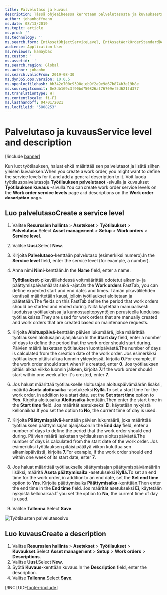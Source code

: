 ```yaml
---
title: Palvelutaso ja kuvaus
description: Tässä ohjeaiheessa kerrotaan palvelutasosta ja kuvauksesta resurssien hallinnassa.
author: johanhoffmann
ms.date: 08/13/2019
ms.topic: article
ms.prod: ''
ms.technology: ''
ms.search.form: EntAssetObjectServiceLevel, EntAssetWorkOrderStandardDescription, EntAssetWorkOrderServiceLevel, EntAssetServiceLevelLookup
audience: Application User
ms.reviewer: kamaybac
ms.custom: ''
ms.assetid: ''
ms.search.region: Global
ms.author: johanho
ms.search.validFrom: 2019-08-30
ms.dyn365.ops.version: 10.0.5
ms.openlocfilehash: bb342e700c9390e1eb9f2a9e9d67b874b3e19b8e
ms.sourcegitcommit: 0e8db169c3f90bd750826af76709ef5d621fd377
ms.translationtype: HT
ms.contentlocale: fi-FI
ms.lasthandoff: 04/01/2021
ms.locfileid: "5808253"
---
```

# <a name="service-level-and-description"></a><span data-ttu-id="59293-103">Palvelutaso ja kuvaus</span><span class="sxs-lookup"><span data-stu-id="59293-103">Service level and description</span></span>

[!include [banner](../../includes/banner.md)]

 

<span data-ttu-id="59293-104">Kun luot työtilauksen, haluat ehkä määrittää sen palvelutasot ja lisätä siihen yleisen kuvauksen.</span><span class="sxs-lookup"><span data-stu-id="59293-104">When you create a work order, you might want to define the service levels for it and add a general description to it.</span></span> <span data-ttu-id="59293-105">Voit luoda työtilauspalvelutasoja **Työtilauksen palvelutasot** -sivulla ja kuvaukset **Työtilauksen kuvaus** -sivulla.</span><span class="sxs-lookup"><span data-stu-id="59293-105">You can create work order service levels on the **Work order service levels** page and descriptions on the **Work order description** page.</span></span>

## <a name="create-a-service-level"></a><span data-ttu-id="59293-106">Luo palvelutaso</span><span class="sxs-lookup"><span data-stu-id="59293-106">Create a service level</span></span>

1. <span data-ttu-id="59293-107">Valitse **Resurssien hallinta** \> **Asetukset** \> **Työtilaukset** \> **Palvelutaso**.</span><span class="sxs-lookup"><span data-stu-id="59293-107">Select **Asset management** \> **Setup** \> **Work orders** \> **Service level**.</span></span>
2. <span data-ttu-id="59293-108">Valitse **Uusi**.</span><span class="sxs-lookup"><span data-stu-id="59293-108">Select **New**.</span></span>
3. <span data-ttu-id="59293-109">Kirjoita **Palvelutaso**-kenttään palvelutaso (esimerkiksi numero).</span><span class="sxs-lookup"><span data-stu-id="59293-109">In the **Service level** field, enter the service level (for example, a number).</span></span>
4. <span data-ttu-id="59293-110">Anna nimi **Nimi**-kenttään.</span><span class="sxs-lookup"><span data-stu-id="59293-110">In the **Name** field, enter a name.</span></span>

    <span data-ttu-id="59293-111">**Työtilaukset**-pikavälilehdessä voit määrittää odotetut alkamis- ja päättymispäivämäärät sekä -ajat.</span><span class="sxs-lookup"><span data-stu-id="59293-111">On the **Work orders** FastTab, you can define expected start and end dates and times.</span></span> <span data-ttu-id="59293-112">Tämän pikavälilehden kentissä määritetään kausi, jolloin työtilaukset aloitetaan ja päätetään.</span><span class="sxs-lookup"><span data-stu-id="59293-112">The fields on this FastTab define the period that work orders should be started and ended during.</span></span> <span data-ttu-id="59293-113">Niitä käytetään manuaalisesti luoduissa työtilauksissa ja kunnossapitopyyntöjen perusteella luoduissa työtilauksissa.</span><span class="sxs-lookup"><span data-stu-id="59293-113">They are used for work orders that are manually created and work orders that are created based on maintenance requests.</span></span> 

5. <span data-ttu-id="59293-114">Kirjoita **Aloituspäivä**-kenttään päivien lukumäärä, joka määrittää työtilauksen aloitusajan ajanjakson.</span><span class="sxs-lookup"><span data-stu-id="59293-114">In the **Start day** field, enter a number of days to define the period that the work order should start during.</span></span> <span data-ttu-id="59293-115">Päivien määrä lasketaan työtilauksen luontipäivästä.</span><span class="sxs-lookup"><span data-stu-id="59293-115">The number of days is calculated from the creation date of the work order.</span></span> <span data-ttu-id="59293-116">Jos esimerkiksi työtilauksen pitäisi alkaa luonnin yhteydessä, kirjoita **0.**</span><span class="sxs-lookup"><span data-stu-id="59293-116">For example, if the work order should start when it's created, enter **0**.</span></span> <span data-ttu-id="59293-117">Jos työtilauksen pitäisi alkaa viikko luonnin jälkeen, kirjoita **7.**</span><span class="sxs-lookup"><span data-stu-id="59293-117">If the work order should start within one week after it's created, enter **7**.</span></span>
6. <span data-ttu-id="59293-118">Jos haluat määrittää työtilaukselle aloitusajan aloituspäivämäärän lisäksi, määritä **Aseta aloitusaika** -asetukseksi **Kyllä.**</span><span class="sxs-lookup"><span data-stu-id="59293-118">To set a start time for the work order, in addition to a start date, set the **Set start time** option to **Yes**.</span></span> <span data-ttu-id="59293-119">Kirjoita aloitusaika **Aloitusaika**-kenttään.</span><span class="sxs-lookup"><span data-stu-id="59293-119">Then enter the start time in the **Start time** field.</span></span> <span data-ttu-id="59293-120">Jos määrität asetukseksi **Ei**, käytetään nykyistä kellonaikaa.</span><span class="sxs-lookup"><span data-stu-id="59293-120">If you set the option to **No**, the current time of day is used.</span></span>
7. <span data-ttu-id="59293-121">Kirjoita **Päättymispäivä**-kenttään päivien lukumäärä, joka määrittää työtilauksen päättymisajan ajanjakson.</span><span class="sxs-lookup"><span data-stu-id="59293-121">In the **End day** field, enter a number of days to define the period that the work order should end during.</span></span> <span data-ttu-id="59293-122">Päivien määrä lasketaan työtilauksen aloituspäivästä.</span><span class="sxs-lookup"><span data-stu-id="59293-122">The number of days is calculated from the start date of the work order.</span></span> <span data-ttu-id="59293-123">Jos esimerkiksi työtilauksen pitäisi päättyä viikon kuluttua sen alkamispäivästä, kirjoita **7.**</span><span class="sxs-lookup"><span data-stu-id="59293-123">For example, if the work order should end within one week of its start date, enter **7**.</span></span>
8. <span data-ttu-id="59293-124">Jos haluat määrittää työtilaukselle päättymisajan päättymispäivämäärän lisäksi, määritä **Aseta päättymisaika** -asetukseksi **Kyllä.**</span><span class="sxs-lookup"><span data-stu-id="59293-124">To set an end time for the work order, in addition to an end date, set the **Set end time** option to **Yes**.</span></span> <span data-ttu-id="59293-125">Kirjoita päättymisaika **Päättymisaika**-kenttään.</span><span class="sxs-lookup"><span data-stu-id="59293-125">Then enter the end time in the **End time** field.</span></span> <span data-ttu-id="59293-126">Jos määrität asetukseksi **Ei**, käytetään nykyistä kellonaikaa.</span><span class="sxs-lookup"><span data-stu-id="59293-126">If you set the option to **No**, the current time of day is used.</span></span>
9. <span data-ttu-id="59293-127">Valitse **Tallenna**.</span><span class="sxs-lookup"><span data-stu-id="59293-127">Select **Save**.</span></span>

![Työtilausten palvelutasosivu](media/19-setup-for-work-orders.png)

## <a name="create-a-description"></a><span data-ttu-id="59293-129">Luo kuvaus</span><span class="sxs-lookup"><span data-stu-id="59293-129">Create a description</span></span>

1. <span data-ttu-id="59293-130">Valitse **Resurssien hallinta** \> **Asetukset** \> **Työtilaukset** \> **Kuvaukset**.</span><span class="sxs-lookup"><span data-stu-id="59293-130">Select **Asset management** \> **Setup** \> **Work orders** \> **Descriptions**.</span></span>
2. <span data-ttu-id="59293-131">Valitse **Uusi**.</span><span class="sxs-lookup"><span data-stu-id="59293-131">Select **New**.</span></span>
3. <span data-ttu-id="59293-132">Syötä **Kuvaus**-kenttään kuvaus.</span><span class="sxs-lookup"><span data-stu-id="59293-132">In the **Description** field, enter the description.</span></span>
4. <span data-ttu-id="59293-133">Valitse **Tallenna**.</span><span class="sxs-lookup"><span data-stu-id="59293-133">Select **Save**.</span></span>


[!INCLUDE[footer-include](../../../includes/footer-banner.md)]